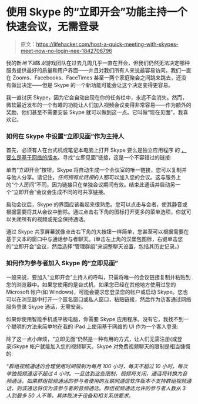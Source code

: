 # 使用 Skype 的“立即开会”功能主持一个快速会议，无需登录

> 原文：<https://lifehacker.com/host-a-quick-meeting-with-skypes-meet-now-no-login-nee-1842706796>

我的新*地下城&龙*游戏团队在过去几周几乎一直在开会，但我们仍然无法决定哪种服务提供最好的质量和用户界面——并且对我们所有人来说最容易访问。我们一直在 Zooms、Facebooks、FaceTimes 甚至一两个家庭聚会之间跳来跳去，还没有做出决定——但是 Skype 的一个新功能可能会让这个决定变得更容易。



我一直讨厌 Skype，因为它会自动出现在你的任务栏中，永远不会消失。然而，微软最近发布的一个有趣的功能让人们加入视频会议变得非常容易——作为额外的奖励，他们甚至不需要安装 Skype 就可以做到这一点。它叫做“现在见面”，我喜欢它。

### 如何在 Skype 中设置“立即见面”作为主持人

首先，必须有人在台式机或笔记本电脑上打开 Skype 要么是独立应用程序 的 [，要么是基于网络的版本](https://www.skype.com/en/get-skype/)。寻找“立即见面”链接，这是一个不容错过的链接:

单击“立即开会”按钮，Skype 将自动生成一个会议室的唯一链接，您可以复制并与他人分享。请记住，*任何拥有此链接*的人都可以加入您的会议。这与服务上的“个人房间”不同，因为链接只在单独会议期间有效。结束此通话并启动另一个“立即开会”会议会生成不同的可共享链接。

启动会议后，Skype 的界面应该看起来很熟悉。您可以点击与会者，使其静音或根据需要将其从会议中删除。通过点击右下角的图标打开更多的菜单选项，你就可以关闭所有的视频或完全保持通话。

通过 Skype 共享屏幕就像点击右下角的大按钮一样简单，您甚至可以根据需要在基于文本的窗口中与通话参与者聊天。(单击左上角的汉堡包图标，右键单击您的“立即开会”会议，然后选择“管理群组”来调整聊天设置，包括其历史记录。)

### 如何作为参与者加入 Skype 的“立即见面”

一般来说，要加入“立即开会”主持人的呼叫，只需将唯一的会议链接复制并粘贴到您的浏览器中。如果您使用的是台式机，如果您已经在其他地方使用过您的 Microsoft 帐户(如 Windows)，可能会要求您登录您的帐户或启动 Skype。您也可以在浏览器中打开一个匿名窗口或私人窗口，粘贴链接，然后作为访客通过网络服务登录 Skype 通话，无需安装。

如果你使用智能手机或平板电脑，你需要 Skype 应用程序。没有它，我找不到一个聪明的方法来简单地在我的 iPad 上使用基于网络的 UI 作为一个客人登录:

除了这一点小麻烦，“立即见面”仍然是一种有用的方式，让人们无需注册(或登录)Skype 帐户就能加入您的视频聊天。Skype 对免费视频聊天的限制是相当慷慨的:

*“群组视频通话的合理使用时间限制为每月 100 小时，每天不超过 10 小时，每次单独视频通话不超过 4 小时。一旦达到这些限制，视频将关闭，通话将转换为音频通话。如果群组视频通话的参与者使用的互联网通信软件版本不支持群组视频通话，则该通话将仅为该参与者的音频通话。群组视频通话允许的参与者人数从 3 人到最多 50 人不等，具体取决于设备和相关系统要求。*